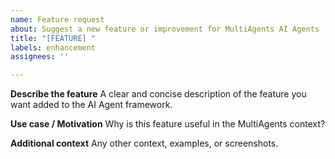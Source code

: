 ```yaml
---
name: Feature request
about: Suggest a new feature or improvement for MultiAgents AI Agents
title: "[FEATURE] "
labels: enhancement
assignees: ''

---
```


**Describe the feature**
A clear and concise description of the feature you want added to the AI Agent framework.

**Use case / Motivation**
Why is this feature useful in the MultiAgents context?

**Additional context**
Any other context, examples, or screenshots.
